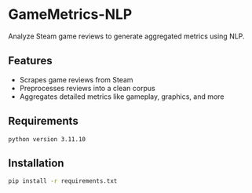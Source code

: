 # GameMetrics-NLP
Analyze Steam game reviews to generate aggregated metrics using NLP.

## Features
- Scrapes game reviews from Steam
- Preprocesses reviews into a clean corpus
- Aggregates detailed metrics like gameplay, graphics, and more
## Requirements
```python version 3.11.10```

## Installation
```bash
pip install -r requirements.txt